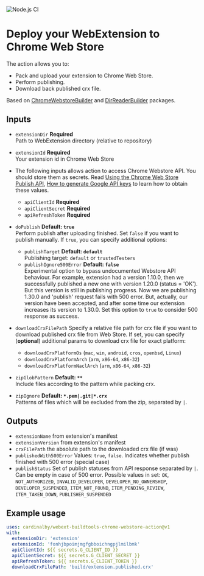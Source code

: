 ![Node.js CI](https://github.com/cardinalby/webext-buildtools-chrome-webstore-action/workflows/build-test/badge.svg)

# Deploy your WebExtension to Chrome Web Store

The action allows you to:
* Pack and upload your extension to Chrome Web Store.
* Perform publishing.
* Download back published crx file.

Based on [ChromeWebstoreBuilder](https://www.npmjs.com/package/webext-buildtools-chrome-webstore-builder) and 
[DirReaderBuilder](https://www.npmjs.com/package/webext-buildtools-dir-reader-mw) packages.

## Inputs

* `extensionDir` **Required**<br>
Path to WebExtension directory (relative to repository)

* `extensionId` **Required**<br>
Your extension id in Chrome Web Store

* The following inputs allows action to access Chrome Webstore API. You should store them as secrets.
Read 
[Using the Chrome Web Store Publish API](https://developer.chrome.com/webstore/using_webstore_api), 
[How to generate Google API keys](https://github.com/DrewML/chrome-webstore-upload/blob/master/How%20to%20generate%20Google%20API%20keys.md)
to learn how to obtain these values.
    * `apiClientId` **Required**
    * `apiClientSecret` **Required**
    * `apiRefreshToken` **Required** 

* `doPublish` **Default: `true`**<br>
Perform publish after uploading finished. Set `false` if you want to publish manually.
If `true`, you can specify additional options:
    * `publishTarget` **Default: `default`**<br>
    Publishing target: `default` or `trustedTesters`
    * `publishIgnore500Error` **Default: `false`**<br>
    Experimental option to bypass undocumented Webstore API behaviour. For example, extension had 
    a version 1.10.0, then we successfully published a new one with version 1.20.0 (status = 'OK').
    But this version is still in publishing progress. Now we are publishing 1.30.0 and 'publish' 
    request fails with 500 error. But, actually, our version have been accepted, and after 
    some time our extension increases its version to 1.30.0. Set this option to `true` to consider 
    500 response as success.
    
* `downloadCrxFilePath` Specify a relative file path for crx file if you want to download published 
crx file from Web Store. If set, you can specify (**optional**) additional params to download crx 
file for exact platform:
    * `downloadCrxPlatformOs` (`mac`, `win`, `android`, `cros`, `openbsd`, `Linux`)
    * `downloadCrxPlatformArch` (`arm`, `x86-64`, `x86-32`)
    * `downloadCrxPlatformNaclArch` (`arm`, `x86-64`, `x86-32`)

* `zipGlobPattern` **Default: `**`**<br>
Include files according to the pattern while packing crx. 

* `zipIgnore` **Default: `*.pem|.git|*.crx`**<br>
Patterns of files which will be excluded from the zip, separated by `|`. 

## Outputs

* `extensionName` from extension's manifest
* `extensionVersion` from extension's manifest 
* `crxFilePath` the absolute path to the downloaded crx file (if was)
* `publishedWith500Error` Values: `true`, `false`. Indicates whether publish finished with 500 error (special case)
* `publishStatus` Set of publish statuses from API response separated by `|`. Can be empty in case of 500 error.
Possible values in set: `OK`, `NOT_AUTHORIZED`, `INVALID_DEVELOPER`, `DEVELOPER_NO_OWNERSHIP`, `DEVELOPER_SUSPENDED`,
`ITEM_NOT_FOUND`, `ITEM_PENDING_REVIEW`, `ITEM_TAKEN_DOWN`, `PUBLISHER_SUSPENDED`

## Example usage

```yaml
uses: cardinalby/webext-buildtools-chrome-webstore-action@v1
with:
  extensionDir: 'extension'
  extensionId: 'fonhjbpoimjmgfgbboichngpjlmilbmk'
  apiClientId: ${{ secrets.G_CLIENT_ID }}
  apiClientSecret: ${{ secrets.G_CLIENT_SECRET }}
  apiRefreshToken: ${{ secrets.G_CLIENT_TOKEN }}
  downloadCrxFilePath: 'build/extension.published.crx'
```
